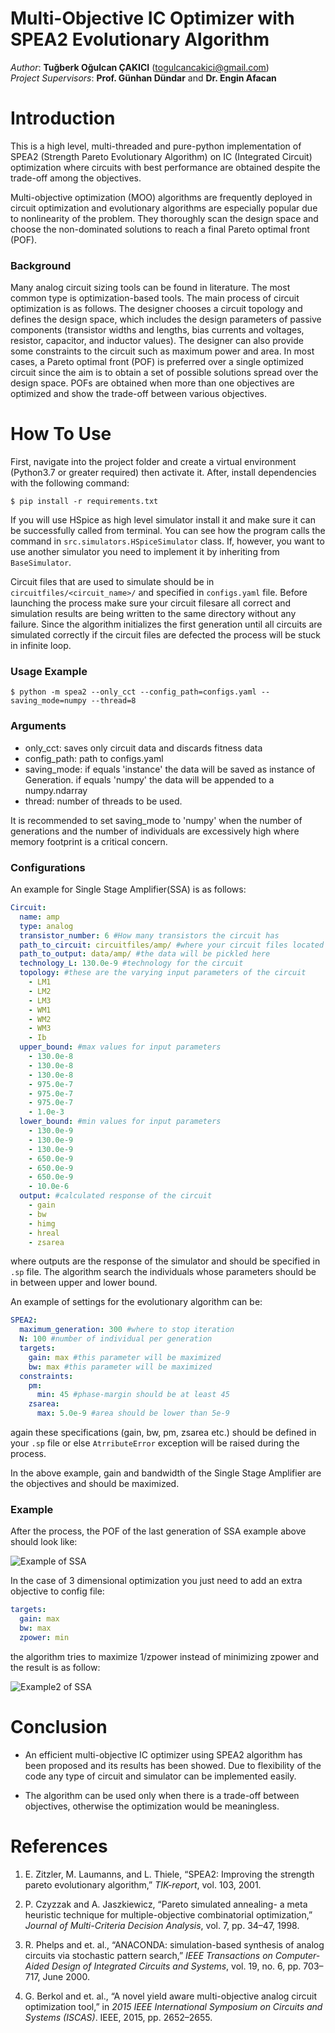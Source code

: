 Multi-Objective IC Optimizer with SPEA2 Evolutionary Algorithm
==============================================================

*Author*: **Tuğberk Oğulcan ÇAKICI** (togulcancakici@gmail.com)   
*Project Supervisors*: **Prof. Günhan Dündar** and **Dr. Engin Afacan**
  
Introduction
============

This is a high level, multi-threaded and pure-python implementation of SPEA2 (Strength Pareto Evolutionary Algorithm) 
on IC (Integrated Circuit) optimization where circuits with best performance are obtained despite the 
trade-off among the objectives.

Multi-objective optimization (MOO) algorithms are frequently deployed
 in circuit optimization and evolutionary
algorithms are especially popular due to nonlinearity of the
problem. They thoroughly scan the design space
and choose the non-dominated solutions to reach a final Pareto
optimal front (POF).

### Background

Many analog circuit sizing tools can be found in literature. 
The most common type is optimization-based tools.
The main process of circuit optimization is as follows. The
designer chooses a circuit topology and defines the design
space, which includes the design parameters of passive components 
(transistor widths and lengths, bias currents
and voltages, resistor, capacitor, and inductor values). The
designer can also provide some constraints to the circuit
such as maximum power and area. In most cases, a Pareto
optimal front (POF) is preferred over a single optimized
circuit since the aim is to obtain a set of possible solutions
spread over the design space. POFs are obtained when more
than one objectives are optimized and show the trade-off
between various objectives.

How To Use
==========

First, navigate into the project folder and create a virtual 
environment (Python3.7 or greater required) then activate it. 
After, install dependencies with the following command:

````
$ pip install -r requirements.txt
````

If you will use HSpice as high level simulator install it and 
make sure it can be successfully called from terminal. You can see how 
the program calls the command in ``src.simulators.HSpiceSimulator`` class. 
If, however, you want to use another simulator you need to implement it by inheriting from `BaseSimulator`.

Circuit files that are used to simulate should be in ``circuitfiles/<circuit_name>/`` and
specified in ``configs.yaml`` file. Before launching the process make sure your circuit 
filesare all correct and simulation results are being written to the same directory without any
failure. Since the algorithm initializes the first generation until all circuits are simulated
correctly if the circuit files are defected the process will be stuck in infinite loop.

### Usage Example

````
$ python -m spea2 --only_cct --config_path=configs.yaml --saving_mode=numpy --thread=8
````

### Arguments

- only_cct: saves only circuit data and discards fitness data
- config_path: path to configs.yaml
- saving_mode: if equals 'instance' the data will be saved as instance of Generation. 
if equals 'numpy' the data will be appended to a numpy.ndarray
- thread: number of threads to be used. 

It is recommended to set saving_mode to 'numpy' when the number of generations and the
number of individuals are excessively high where memory footprint is a critical concern.


### Configurations
An example for Single Stage Amplifier(SSA) is as follows:

````yaml
Circuit:
  name: amp
  type: analog
  transistor_number: 6 #How many transistors the circuit has
  path_to_circuit: circuitfiles/amp/ #where your circuit files located
  path_to_output: data/amp/ #the data will be pickled here
  technology_L: 130.0e-9 #technology for the circuit
  topology: #these are the varying input parameters of the circuit
    - LM1
    - LM2
    - LM3
    - WM1
    - WM2
    - WM3
    - Ib
  upper_bound: #max values for input parameters
    - 130.0e-8
    - 130.0e-8
    - 130.0e-8
    - 975.0e-7
    - 975.0e-7
    - 975.0e-7
    - 1.0e-3
  lower_bound: #min values for input parameters
    - 130.0e-9
    - 130.0e-9
    - 130.0e-9
    - 650.0e-9
    - 650.0e-9
    - 650.0e-9
    - 10.0e-6
  output: #calculated response of the circuit
    - gain
    - bw
    - himg
    - hreal
    - zsarea
````

where outputs are the response of the simulator and should be specified in ``.sp`` file. 
The algorithm search the individuals whose parameters should be in between upper and lower bound.


An example of settings for the evolutionary algorithm can be:
````yaml
SPEA2:
  maximum_generation: 300 #where to stop iteration
  N: 100 #number of individual per generation
  targets:
    gain: max #this parameter will be maximized
    bw: max #this parameter will be maximized
  constraints:
    pm:
      min: 45 #phase-margin should be at least 45
    zsarea:
      max: 5.0e-9 #area should be lower than 5e-9
````

again these specifications (gain, bw, pm, zsarea etc.) should be defined in your ``.sp`` file or else
``AtrributeError`` exception will be raised during the process.

In the above example, gain and bandwidth of the Single Stage Amplifier are the objectives and should be maximized.

### Example

After the process, the POF of the last generation of SSA example above should look like:

![Example of SSA](https://github.com/togulcan/SPEA2-ICoptimizer/blob/master/docs/pof.png)

In the case of 3 dimensional optimization you just need to add an extra objective 
to config file:
````yaml
targets:
  gain: max
  bw: max
  zpower: min
````
the algorithm tries to maximize 1/zpower instead of minimizing zpower and the result
is as follow:

![Example2 of SSA](https://github.com/togulcan/SPEA2-ICoptimizer/blob/master/docs/pof3d.png)

Conclusion
==========

- An efficient multi-objective IC optimizer using SPEA2 algorithm 
has been proposed and its results has been showed. Due to flexibility of the code any type of 
circuit and simulator can be implemented easily.

- The algorithm can be used only when there is a trade-off between objectives, otherwise the optimization
would be meaningless.

References
==========
1. E. Zitzler, M. Laumanns, and L. Thiele, “SPEA2: Improving the
strength pareto evolutionary algorithm,” *TIK-report*, vol. 103, 2001.

2.  P. Czyzzak and A. Jaszkiewicz, “Pareto simulated annealing- a meta
heuristic technique for multiple-objective combinatorial optimization,” 
*Journal of Multi-Criteria Decision Analysis*, vol. 7, pp. 34–47, 1998.

3. R. Phelps and et. al., “ANACONDA: simulation-based synthesis of
analog circuits via stochastic pattern search,” *IEEE Transactions on
Computer-Aided Design of Integrated Circuits and Systems*, vol. 19,
no. 6, pp. 703–717, June 2000.

4. G. Berkol and et. al., “A novel yield aware multi-objective analog
circuit optimization tool,” in *2015 IEEE International Symposium on
Circuits and Systems (ISCAS)*. IEEE, 2015, pp. 2652–2655.
